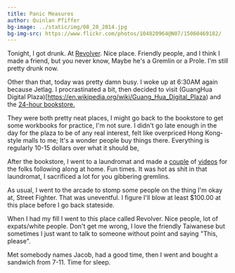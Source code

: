 ```yaml
---
title: Panic Measures
author: Quinlan Pfiffer
bg-image: ../static/img/08_28_2014.jpg
bg-img-src: https://www.flickr.com/photos/104820964@N07/15060469182/
---
```


Tonight, I got drunk. At [Revolver](https://www.facebook.com/revolver.taipei).
Nice place. Friendly people, and I think I made a friend, but you never know,
Maybe he's a Gremlin or a Prole. I'm still pretty drunk now.

Other than that, today was pretty damn busy. I woke up at 6:30AM again because
Jetlag. I procrastinated a bit, then decided to visit (GuangHua Digital
Plaza)[https://en.wikipedia.org/wiki/Guang_Hua_Digital_Plaza) and the [24-hour
bookstore.](http://www.guide.taiwan-adventures.com/2011/eslite-24-hour-bookstore/)

They were both pretty neat places, I might go back to the bookstore to get some
workbooks for practice, I'm not sure. I didn't go late enough in the day for the
plaza to be of any real interest, felt like overpriced Hong Kong-style malls to
me; It's a wonder people buy things there. Everything is regularly 10-15 dollars
over what it should be,

After the bookstore, I went to a laundromat and made a
[couple](https://www.youtube.com/watch?v=coLetbqAqEU) of
[videos](https://www.youtube.com/watch?v=8t5fsVhKpEw) for the folks following
along at home. Fun times. It was hot as shit in that laundromat, I sacrificed a
lot for you gibbering gremlins.

As usual, I went to the arcade to stomp some people on the thing I'm okay at,
Street Fighter. That was uneventful. I figure I'll blow at least $100.00 at this
place before I go back stateside.

When I had my fill I went to this place called Revolver. Nice people, lot of
expats/white people. Don't get me wrong, I love the friendly Taiwanese but
sometimes I just want to talk to someone without point and saying "This,
please".

Met somebody names Jacob, had a good time, then I went and bought a sandwich
from 7-11. Time for sleep.
